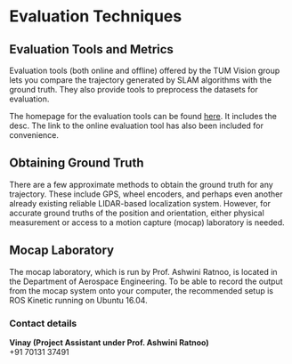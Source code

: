 # Evaluation Techniques

## Evaluation Tools and Metrics

Evaluation tools \(both online and offline\) offered by the TUM Vision group lets you compare the trajectory generated by SLAM algorithms with the ground truth. They also provide tools to preprocess the datasets for evaluation.

The homepage for the evaluation tools can be found [here](https://vision.in.tum.de/data/datasets/rgbd-dataset/tools#evaluation). It includes the desc. The link to the online evaluation tool has also been included for convenience.

## Obtaining Ground Truth

There are a few approximate methods to obtain the ground truth for any trajectory. These include GPS, wheel encoders, and perhaps even another already existing reliable LIDAR-based localization system. However, for accurate ground truths of the position and orientation, either physical measurement or access to a motion capture \(mocap\) laboratory is needed.

## Mocap Laboratory

The mocap laboratory, which is run by Prof. Ashwini Ratnoo, is located in the Department of Aerospace Engineering. To be able to record the output from the mocap system onto your computer, the recommended setup is ROS Kinetic running on Ubuntu 16.04.

### Contact details

**Vinay \(Project Assistant under Prof. Ashwini Ratnoo\)**  
+91 70131 37491

